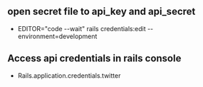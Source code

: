 ## open secret file to api_key and api_secret 

- EDITOR="code --wait" rails credentials:edit --environment=development   
## Access api credentials in rails console
- Rails.application.credentials.twitter  
